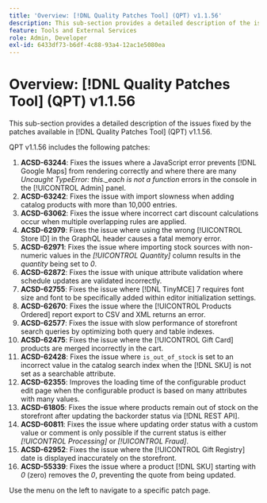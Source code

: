 ```yaml
---
title: 'Overview: [!DNL Quality Patches Tool] (QPT) v1.1.56'
description: This sub-section provides a detailed description of the issues fixed by the patches available in [!DNL Quality Patches Tool] (QPT) v1.1.56.
feature: Tools and External Services
role: Admin, Developer
exl-id: 6433df73-b6df-4c88-93a4-12ac1e5080ea
---
```

# Overview: [!DNL Quality Patches Tool] (QPT) v1.1.56

This sub-section provides a detailed description of the issues fixed by the patches available in [!DNL Quality Patches Tool] (QPT) v1.1.56.

QPT v1.1.56 includes the following patches:

1. **ACSD-63244**: Fixes the issues where a JavaScript error prevents [!DNL Google Maps] from rendering correctly and where there are many *Uncaught TypeError: this._each is not a function* errors in the console in the [!UICONTROL Admin] panel.
1. **ACSD-63242**: Fixes the issue with import slowness when adding catalog products with more than 10,000 entries.
1. **ACSD-63062**: Fixes the issue where incorrect cart discount calculations occur when multiple overlapping rules are applied.
1. **ACSD-62979**: Fixes the issue where using the wrong [!UICONTROL Store ID] in the GraphQL header causes a fatal memory error.
1. **ACSD-62971**: Fixes the issue where importing stock sources with non-numeric values in the *[!UICONTROL Quantity]* column results in the *quantity* being set to *0*.
1. **ACSD-62872**: Fixes the issue with unique attribute validation where schedule updates are validated incorrectly.
1. **ACSD-62755**: Fixes the issue where [!DNL TinyMCE] 7 requires font size and font to be specifically added within editor initialization settings.
1. **ACSD-62670**: Fixes the issue where the [!UICONTROL Products Ordered] report export to CSV and XML returns an error.
1. **ACSD-62577**: Fixes the issue with slow performance of storefront search queries by optimizing both query and table indexes.
1. **ACSD-62475**: Fixes the issue where the [!UICONTROL Gift Card] products are merged incorrectly in the cart.
1. **ACSD-62428**: Fixes the issue where `is_out_of_stock` is set to an incorrect value in the catalog search index when the [!DNL SKU] is not set as a searchable attribute.
1. **ACSD-62355**: Improves the loading time of the configurable product edit page when the configurable product is based on many attributes with many values.
1. **ACSD-61805**: Fixes the issue where products remain out of stock on the storefront after updating the backorder status via [!DNL REST API].
1. **ACSD-60811**: Fixes the issue where updating order status with a custom value or comment is only possible if the current status is either *[!UICONTROL Processing]* or *[!UICONTROL Fraud]*.
1. **ACSD-62952**: Fixes the issue where the [!UICONTROL Gift Registry] date is displayed inaccurately on the storefront.
1. **ACSD-55339**: Fixes the issue where a product [!DNL SKU] starting with *0* (zero) removes the *0*, preventing the quote from being updated.

Use the menu on the left to navigate to a specific patch page.
